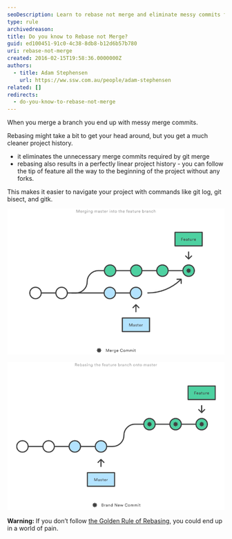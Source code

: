 ```yaml
---
seoDescription: Learn to rebase not merge and eliminate messy commits for a cleaner project history.
type: rule
archivedreason:
title: Do you know to Rebase not Merge?
guid: ed100451-91c0-4c38-8db8-b12d6b57b780
uri: rebase-not-merge
created: 2016-02-15T19:58:36.0000000Z
authors:
  - title: Adam Stephensen
    url: https://ww.ssw.com.au/people/adam-stephensen
related: []
redirects:
  - do-you-know-to-rebase-not-merge
---
```


When you merge a branch you end up with messy merge commits.

Rebasing might take a bit to get your head around, but you get a much cleaner project history.

<!--endintro-->

- it eliminates the unnecessary merge commits required by git merge
- rebasing also results in a perfectly linear project history - you can follow the tip of feature all the way to the beginning of the project without any forks.

This makes it easier to navigate your project with commands like git log, git bisect, and gitk.

![Figure: When merging: a messy merge commit is created any time you need to incorporate upstream changes from the master branch](rebase1.png)

![Figure: Git Rebase moves your new commits to the end of the master branch. This ensure that you don't end up with messy merge commits and you have a clean linear project history](rebase2.png)

**Warning:** If you don’t follow [the Golden Rule of Rebasing](/the-golden-rule-of-rebasing), you could end up in a world of pain.
